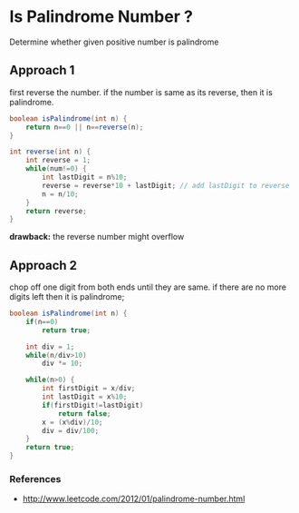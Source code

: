 # Is Palindrome Number ?

Determine whether given positive number is palindrome

## Approach 1

first reverse the number. if the number is same as its reverse, then it is palindrome.

```java
boolean isPalindrome(int n) {
    return n==0 || n==reverse(n);
}

int reverse(int n) {
    int reverse = 1;
    while(num!=0) {
        int lastDigit = n%10;
        reverse = reverse*10 + lastDigit; // add lastDigit to reverse
        n = n/10;
    }
    return reverse;
}
```

**drawback:** the reverse number might overflow

## Approach 2

chop off one digit from both ends until they are same.
if there are no more digits left then it is palindrome;

```java
boolean isPalindrome(int n) {
    if(n==0)
        return true;

    int div = 1;
    while(n/div>10)
        div *= 10;

    while(n>0) {
        int firstDigit = x/div;
        int lastDigit = x%10;
        if(firstDigit!=lastDigit)
            return false;
        x = (x%div)/10;
        div = div/100;
    }
    return true;
}
```

### References

* <http://www.leetcode.com/2012/01/palindrome-number.html>
